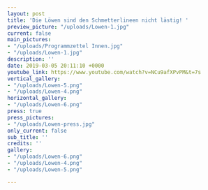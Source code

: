 ```yaml
---
layout: post
title: 'Die Löwen sind den Schmetterlineen nicht lästig! '
preview_picture: "/uploads/Lowen-1.jpg"
current: false
main_pictures:
- "/uploads/Programmzettel Innen.jpg"
- "/uploads/Lowen-1.jpg"
description: ''
date: 2019-03-05 20:11:10 +0000
youtube_link: https://www.youtube.com/watch?v=NCu9afXPvPM&t=7s
vertical_gallery:
- "/uploads/Lowen-5.png"
- "/uploads/Lowen-4.png"
horizontal_gallery:
- "/uploads/Lowen-6.png"
press: true
press_pictures:
- "/uploads/Lowen-press.jpg"
only_current: false
sub_title: ''
credits: ''
gallery:
- "/uploads/Lowen-6.png"
- "/uploads/Lowen-4.png"
- "/uploads/Lowen-5.png"

---
```

